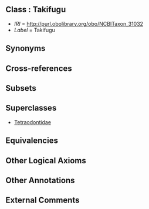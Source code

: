 
## Class : Takifugu

 * *IRI* = http://purl.obolibrary.org/obo/NCBITaxon_31032
 * *Label* = Takifugu

## Synonyms


## Cross-references


## Subsets


## Superclasses

 * [Tetraodontidae](../../NCBITaxon/31/NCBITaxon_31031.md)

## Equivalencies


## Other Logical Axioms


## Other Annotations


## External Comments


